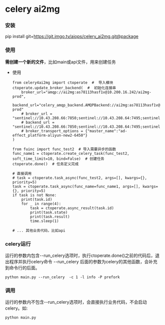 # celery ai2mg

### 安装
pip install git+https://git.imgo.tv/aiops/celery_ai2mg.git@package

### 使用

**需创建一个新的文件**，比如main或api文件，用来创建任务

- 使用
    ```
    from celery4ai2mg import ctoperate  #  导入模块
    ctoperate.update_broker_backend(  #  初始化连接串
        broker_url="amqp://ai2mg:as78113hasf1v@10.200.16.242/ai2mg-prod",  
        backend_url="celery_amqp_backend.AMQPBackend://ai2mg:as78113hasf1v@10.200.16.242/ai2mg-prod"
        # broker_url = "sentinel://10.43.208.66:7850;sentinel://10.43.208.64:7495;sentinel://10.43.208.65:7493;",
        # backend_url = "sentinel://10.43.208.66:7850;sentinel://10.43.208.64:7495;sentinel://10.43.208.65:7493;",
        # broker_transport_options = {"master_name":"ad-effect_platform-aliyun-new2-6450"}
    )

    from fuinc import func_test2  # 导入需要异步的函数
    func_name1 = ctoperate.create_celery_task(func_test2, soft_time_limit=10, bind=False)  # 创建任务
    ctoperate.done()  # 任务定义完成

    # 直接调用
    # task = ctoperate.task_async(func_test2, args=[], kwargs={}, priority=5)
    task = ctoperate.task_async(func_name=func_name1, args=[], kwargs={}, priority=5)
    if task is not None:
        print(task.id)
        for _ in range(4):
            task = ctoperate.async_result(task.id)
            print(task.state)
            print(task.result)
            time.sleep(1)

    # ... 其他业务代码，比如api
    ```

### celery运行
运行的参数内包含--run_celery选项时，执行ctoperate.done()之前的代码后，退出程序并执行celery命令
--run_celery 后面的参数为celery的其他函数，会补充到命令行的后面。
```
python main.py --run_celery  -c 1 -l info -P prefork
```
### 调用
运行的参数内不包含--run_celery选项时，会直接执行业务代码，不会启动celery。如:
```
python main.py
```
